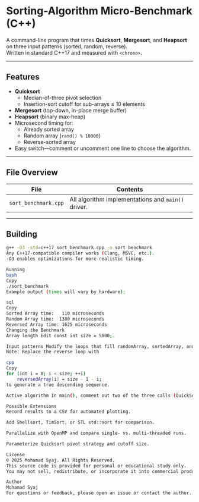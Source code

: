 # Sorting-Algorithm Micro-Benchmark (C++)

A command-line program that times **Quicksort**, **Mergesort**, and **Heapsort** on three input patterns (sorted, random, reverse).  
Written in standard C++17 and measured with `<chrono>`.

---

## Features

* **Quicksort**  
  * Median-of-three pivot selection  
  * Insertion-sort cutoff for sub-arrays ≤ 10 elements
* **Mergesort** (top-down, in-place merge buffer)  
* **Heapsort** (binary max-heap)  
* Microsecond timing for:
  * Already sorted array  
  * Random array (`rand() % 10000`)  
  * Reverse-sorted array  
* Easy switch—comment or uncomment one line to choose the algorithm.

---

## File Overview

| File | Contents |
|------|----------|
| `sort_benchmark.cpp` | All algorithm implementations and `main()` driver. |

---

## Building

```bash
g++ -O3 -std=c++17 sort_benchmark.cpp -o sort_benchmark
Any C++17-compatible compiler works (Clang, MSVC, etc.).
-O3 enables optimizations for more realistic timing.

Running
bash
Copy
./sort_benchmark
Example output (times will vary by hardware):

sql
Copy
Sorted Array time:   110 microseconds
Random Array time:  1380 microseconds
Reversed Array time: 1625 microseconds
Changing the Benchmark
Array length Edit const int size = 5000;.

Input patterns Modify the loops that fill randomArray, sortedArray, and reversedArray.
Note: Replace the reverse loop with

cpp
Copy
for (int i = 0; i < size; ++i)
    reversedArray[i] = size - 1 - i;
to generate a true descending sequence.

Active algorithm In main(), comment out two of the three calls (QuickSort, MergeSort, heapSort) and leave one uncommented.

Possible Extensions
Record results to a CSV for automated plotting.

Add Shellsort, TimSort, or STL std::sort for comparison.

Parallelize with OpenMP and compare single- vs. multi-threaded runs.

Parameterize Quicksort pivot strategy and cutoff size.

License
© 2025 Mohamad Syaj. All Rights Reserved.
This source code is provided for personal or educational study only.
You may not sell, redistribute, or incorporate it into commercial products without the author’s written consent.

Author
Mohamad Syaj
For questions or feedback, please open an issue or contact the author.
